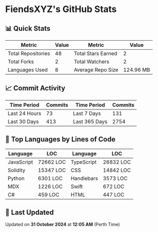 # FiendsXYZ's GitHub Stats

## 📊 Quick Stats

| Metric               | Value       | Metric               | Value       |
|----------------------|-------------|----------------------|-------------|
| Total Repositories   | 48 | Total Stars Earned   | 2 |
| Total Forks          | 2 | Total Watchers       | 2 |
| Languages Used       | 8 | Average Repo Size    | 124.96 MB |

## 📈 Commit Activity

| Time Period      | Commits      | Time Period      | Commits      |
|------------------|--------------|------------------|--------------|
| Last 24 Hours    | 73 | Last 7 Days      | 131 |
| Last 30 Days     | 413 | Last 365 Days    | 2754 |

## 📝 Top Languages by Lines of Code

| Language       | LOC        | Language       | LOC        |
|----------------|------------|----------------|------------|
| JavaScript       | 72662 LOC  | TypeScript       | 26832 LOC  |
| Solidity       | 15347 LOC  | CSS       | 14842 LOC  |
| Python       | 6301 LOC  | Handlebars       | 3573 LOC  |
| MDX       | 1226 LOC  | Swift       | 672 LOC  |
| C#       | 459 LOC  | HTML       | 447 LOC  |

## 📅 Last Updated

Updated on **31 October 2024** at **12:05 AM** (Perth Time)
